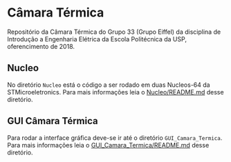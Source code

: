 # Câmara Térmica

Repositório da Câmara Térmica do Grupo 33 (Grupo Eiffel) da disciplina de Introdução a Engenharia Elétrica da Escola Politécnica da USP, oferencimento de 2018.

## Nucleo 

No diretório `Nucleo` está o código a ser rodado em duas Nucleos-64 da STMicroeletronics. Para mais informações leia o [Nucleo/README.md](README) desse diretório.

## GUI Câmara Térmica

Para rodar a interface gráfica deve-se ir até o diretório `GUI_Camara_Termica`. Para mais informações leia o [GUI_Camara_Termica/README.md](README) desse diretório.